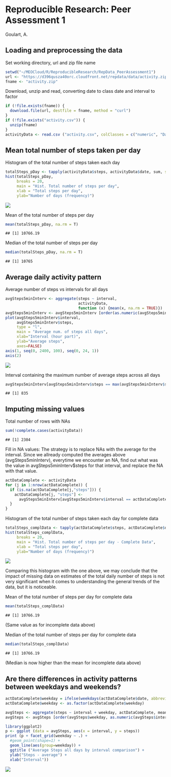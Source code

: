 # Reproducible Research: Peer Assessment 1
Goulart, A.  


## Loading and preprocessing the data
Set working directory, url and zip file name

```r
setwd("~/MEOCloud/R/ReproducibleResearch/RepData_PeerAssessment1")
url <- "https://d396qusza40orc.cloudfront.net/repdata/data/activity.zip"
fname <- "activity.zip"
```

Download, unzip and read, converting date to class date and interval to factor

```r
if (!file.exists(fname)) {
  download.file(url, destfile = fname, method = "curl")
}
if (!file.exists("activity.csv")) {
  unzip(fname)
}
activityData <- read.csv ("activity.csv", colClasses = c("numeric", "Date", "numeric"))
```

## Mean total number of steps taken per day
Histogram of the total number of steps taken each day

```r
totalSteps_pDay <- tapply(activityData$steps, activityData$date, sum, simplify = TRUE)
hist(totalSteps_pDay,
     breaks = 20,
     main = "Hist. Total number of steps per day",
     xlab = "Total steps per day",
     ylab="Number of days (frequency)")
```

![](PA1_template_files/figure-html/unnamed-chunk-3-1.png) 

Mean of the total number of steps per day

```r
mean(totalSteps_pDay, na.rm = T)
```

```
## [1] 10766.19
```

Median of the total number of steps per day

```r
median(totalSteps_pDay, na.rm = T)
```

```
## [1] 10765
```

## Average daily activity pattern
Average number of steps vs intervals for all days

```r
avgSteps5minInterv <- aggregate(steps ~ interval,
                                activityData, 
                                function (x) {mean(x, na.rm = TRUE)})
avgSteps5minInterv <- avgSteps5minInterv [order(as.numeric(avgSteps5minInterv$interval)),]
plot(avgSteps5minInterv$interval,
     avgSteps5minInterv$steps,
     type = "l",
     main = "Average num. of steps all days",
     xlab="Interval (hour part)",
     ylab="Average steps",
     axes=FALSE)
axis(1, seq(0, 2400, 100), seq(0, 24, 1))
axis(2)
```

![](PA1_template_files/figure-html/unnamed-chunk-6-1.png) 

Interval containing the maximum number of average steps across all days

```r
avgSteps5minInterv[avgSteps5minInterv$steps == max(avgSteps5minInterv$steps),"interval"]
```

```
## [1] 835
```

## Imputing missing values
Total number of rows with NAs

```r
sum(!complete.cases(activityData))
```

```
## [1] 2304
```

Fill in NA values: The strategy is to replace NAs with the average for the interval. Since we allready computed the averages above (avgSteps5minInterv), everytime we encounter an NA, find out what was the value in avgSteps5minInterv$steps for that interval, and replace the NA with that value.

```r
actDataComplete <- activityData
for (j in 1:nrow(actDataComplete)) {
  if (is.na(actDataComplete[j,"steps"])) {
    actDataComplete[j, "steps"] <- 
      avgSteps5minInterv[avgSteps5minInterv$interval == actDataComplete[j,"interval"], "steps"]
  }
}
```

Histogram of the total number of steps taken each day for complete data

```r
totalSteps_complData <- tapply(actDataComplete$steps, actDataComplete$date, sum, simplify = TRUE)
hist(totalSteps_complData,
     breaks = 20,
     main = "Hist. Total number of steps per day - Complete Data",
     xlab = "Total steps per day",
     ylab="Number of days (frequency)")
```

![](PA1_template_files/figure-html/unnamed-chunk-10-1.png) 

Comparing this  histogram with the one above, we may conclude that the impact of missing data on estimates of the total daily number of steps is not very significant when it comes to understanding the general trends of the data, but it is noticeable.


Mean of the total number of steps per day for complete data

```r
mean(totalSteps_complData)
```

```
## [1] 10766.19
```
(Same value as for incomplete data above)


Median of the total number of steps per day for complete data

```r
median(totalSteps_complData)
```

```
## [1] 10766.19
```
(Median is now higher than the mean for incomplete data above)

## Are there differences in activity patterns between weekdays and weekends?

```r
actDataComplete$weekday = ifelse(weekdays(actDataComplete$date, abbreviate = TRUE) == "Sáb" | weekdays(actDataComplete$date) == "Dom", "weekend", "weekday")
actDataComplete$weekday <- as.factor(actDataComplete$weekday)

avgSteps <- aggregate(steps ~ interval + weekday, actDataComplete, mean)
avgSteps <- avgSteps [order(avgSteps$weekday, as.numeric(avgSteps$interval)),]

library(ggplot2)
p <- ggplot (data = avgSteps, aes(x = interval, y = steps))
print (p + facet_grid(weekday ~ .) +
  #geom_point(shape=1) +
  geom_line(aes(group=weekday)) +
  ggtitle ("Average Steps all days by interval comparison") +
  ylab("Steps - average") +
  xlab("Interval"))
```

![](PA1_template_files/figure-html/unnamed-chunk-13-1.png) 

